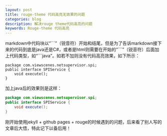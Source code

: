 ```yaml
---
layout: post
title: rouge-theme 代码高亮无效果的问题
categories: blog
description: 解决rouge theme代码高亮的问题
keywords: Rouge-theme 代码高亮
---
```

markdown中代码块以“\`\`\`”（锐音符）开始和结尾，但是为了告诉markdown接下来的代码到底是java还是C#，或者是html则需要在开始的“\`\`\`”（锐音符）后面加上代码类型，如“```java”。如若不加则没有代码高亮效果，如下所示：

```
package com.viewscenes.netsupervisor.spi;
public interface SPIService {
    void execute();
}
```

加上java后的效果则是这样：

```java
package com.viewscenes.netsupervisor.spi;
public interface SPIService {
    void execute();
}
```

刚开始使用jekyll + github pages + rouge的时候遇到的问题，后来看了别人写的文章后大悟，特此记下以备后用！